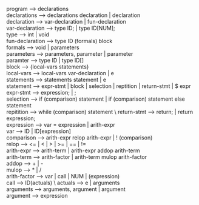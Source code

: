 program --> declarations \
declarations --> declarations declaration | declaration \
declaration --> var-declaration | fun-declaration \
var-declaration --> type ID; | type ID[NUM]; \
type --> int | void \
fun-declaration --> type ID (formals) block \
formals --> void | parameters \
parameters --> parameters, parameter | parameter \
paramter --> type ID | type ID[] \
block --> {local-vars statements} \
local-vars --> local-vars var-declaration | e \
statements --> statements statement | e \
statement --> expr-stmt | block | selection | reptition | return-stmt | $ expr \
expr-stmt --> expression; | ; \
selection --> if (comparison) statement | if (comparison) statement else statement \
repitition --> while (comparison) statement \ 
return-stmt --> return; | return expression; \
expression --> var = expression | arith-expr \
var --> ID | ID[expression] \
comparison --> arith-expr relop arith-expr | ! (comparison) \
relop --> <= | < | > | >= | == | != \
arith-expr --> arith-term | arith-expr addop arith-term \
arith-term --> arith-factor | arith-term mulop arith-factor \
addop --> + | - \
mulop --> * | / \
arith-factor --> var | call | NUM | (expression) \
call --> ID(actuals) \ 
actuals --> e | arguments \
arguments --> arguments, argument | argument \
argument --> expression
